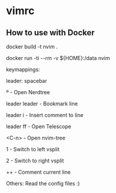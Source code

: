 # vimrc
## How to use with Docker

docker build -t nvim .

docker run -ti --rm -v ${HOME}:/data nvim

keymappings:

leader: spacebar

º - Open Nerdtree

leader leader - Bookmark line

leader i - Insert comment to line

leader ff - Open Telescope 

\<C-n\> - Open nvim-tree

1 - Switch to left vsplit

2 - Switch to right vsplit

++ - Comment current line

Others: Read the config files :)


